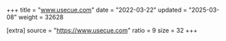 +++
title = "www.usecue.com"
date = "2022-03-22"
updated = "2025-03-08"
weight = 32628

[extra]
source = "https://www.usecue.com"
ratio = 9
size = 32
+++

